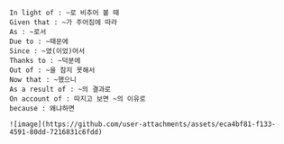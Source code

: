 
    In light of : ~로 비추어 볼 때
    Given that : ~가 주어짐에 따라
    As : ~로서
    Due to : ~때문에
    Since : ~였(이었)어서
    Thanks to : ~덕분에
    Out of : ~을 참지 못해서
    Now that : ~했으니
    As a result of : ~의 결과로
    On account of : 따지고 보면 ~의 이유로
    because : 왜냐하면

    ![image](https://github.com/user-attachments/assets/eca4bf81-f133-4591-80dd-7216831c6fdd)
